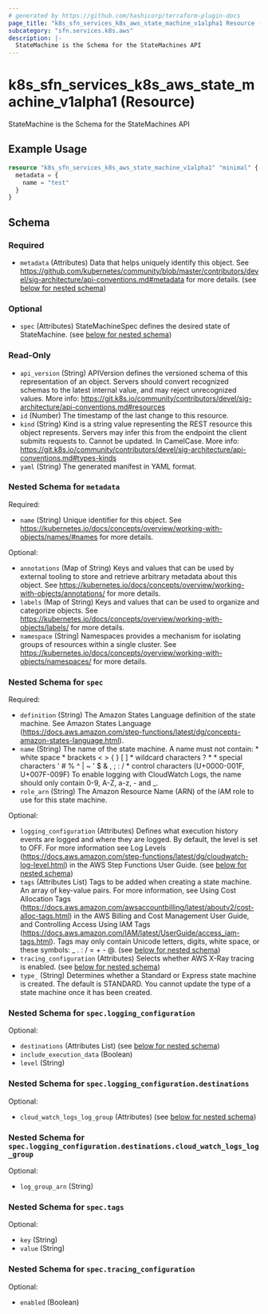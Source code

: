 ```yaml
---
# generated by https://github.com/hashicorp/terraform-plugin-docs
page_title: "k8s_sfn_services_k8s_aws_state_machine_v1alpha1 Resource - terraform-provider-k8s"
subcategory: "sfn.services.k8s.aws"
description: |-
  StateMachine is the Schema for the StateMachines API
---
```


# k8s_sfn_services_k8s_aws_state_machine_v1alpha1 (Resource)

StateMachine is the Schema for the StateMachines API

## Example Usage

```terraform
resource "k8s_sfn_services_k8s_aws_state_machine_v1alpha1" "minimal" {
  metadata = {
    name = "test"
  }
}
```

<!-- schema generated by tfplugindocs -->
## Schema

### Required

- `metadata` (Attributes) Data that helps uniquely identify this object. See https://github.com/kubernetes/community/blob/master/contributors/devel/sig-architecture/api-conventions.md#metadata for more details. (see [below for nested schema](#nestedatt--metadata))

### Optional

- `spec` (Attributes) StateMachineSpec defines the desired state of StateMachine. (see [below for nested schema](#nestedatt--spec))

### Read-Only

- `api_version` (String) APIVersion defines the versioned schema of this representation of an object. Servers should convert recognized schemas to the latest internal value, and may reject unrecognized values. More info: https://git.k8s.io/community/contributors/devel/sig-architecture/api-conventions.md#resources
- `id` (Number) The timestamp of the last change to this resource.
- `kind` (String) Kind is a string value representing the REST resource this object represents. Servers may infer this from the endpoint the client submits requests to. Cannot be updated. In CamelCase. More info: https://git.k8s.io/community/contributors/devel/sig-architecture/api-conventions.md#types-kinds
- `yaml` (String) The generated manifest in YAML format.

<a id="nestedatt--metadata"></a>
### Nested Schema for `metadata`

Required:

- `name` (String) Unique identifier for this object. See https://kubernetes.io/docs/concepts/overview/working-with-objects/names/#names for more details.

Optional:

- `annotations` (Map of String) Keys and values that can be used by external tooling to store and retrieve arbitrary metadata about this object. See https://kubernetes.io/docs/concepts/overview/working-with-objects/annotations/ for more details.
- `labels` (Map of String) Keys and values that can be used to organize and categorize objects. See https://kubernetes.io/docs/concepts/overview/working-with-objects/labels/ for more details.
- `namespace` (String) Namespaces provides a mechanism for isolating groups of resources within a single cluster. See https://kubernetes.io/docs/concepts/overview/working-with-objects/namespaces/ for more details.


<a id="nestedatt--spec"></a>
### Nested Schema for `spec`

Required:

- `definition` (String) The Amazon States Language definition of the state machine. See Amazon States Language (https://docs.aws.amazon.com/step-functions/latest/dg/concepts-amazon-states-language.html).
- `name` (String) The name of the state machine.  A name must not contain:  * white space  * brackets < > { } [ ]  * wildcard characters ? *  * special characters ' # %  ^ | ~ ' $ & , ; : /  * control characters (U+0000-001F, U+007F-009F)  To enable logging with CloudWatch Logs, the name should only contain 0-9, A-Z, a-z, - and _.
- `role_arn` (String) The Amazon Resource Name (ARN) of the IAM role to use for this state machine.

Optional:

- `logging_configuration` (Attributes) Defines what execution history events are logged and where they are logged.  By default, the level is set to OFF. For more information see Log Levels (https://docs.aws.amazon.com/step-functions/latest/dg/cloudwatch-log-level.html) in the AWS Step Functions User Guide. (see [below for nested schema](#nestedatt--spec--logging_configuration))
- `tags` (Attributes List) Tags to be added when creating a state machine.  An array of key-value pairs. For more information, see Using Cost Allocation Tags (https://docs.aws.amazon.com/awsaccountbilling/latest/aboutv2/cost-alloc-tags.html) in the AWS Billing and Cost Management User Guide, and Controlling Access Using IAM Tags (https://docs.aws.amazon.com/IAM/latest/UserGuide/access_iam-tags.html).  Tags may only contain Unicode letters, digits, white space, or these symbols: _ . : / = + - @. (see [below for nested schema](#nestedatt--spec--tags))
- `tracing_configuration` (Attributes) Selects whether AWS X-Ray tracing is enabled. (see [below for nested schema](#nestedatt--spec--tracing_configuration))
- `type_` (String) Determines whether a Standard or Express state machine is created. The default is STANDARD. You cannot update the type of a state machine once it has been created.

<a id="nestedatt--spec--logging_configuration"></a>
### Nested Schema for `spec.logging_configuration`

Optional:

- `destinations` (Attributes List) (see [below for nested schema](#nestedatt--spec--logging_configuration--destinations))
- `include_execution_data` (Boolean)
- `level` (String)

<a id="nestedatt--spec--logging_configuration--destinations"></a>
### Nested Schema for `spec.logging_configuration.destinations`

Optional:

- `cloud_watch_logs_log_group` (Attributes) (see [below for nested schema](#nestedatt--spec--logging_configuration--destinations--cloud_watch_logs_log_group))

<a id="nestedatt--spec--logging_configuration--destinations--cloud_watch_logs_log_group"></a>
### Nested Schema for `spec.logging_configuration.destinations.cloud_watch_logs_log_group`

Optional:

- `log_group_arn` (String)




<a id="nestedatt--spec--tags"></a>
### Nested Schema for `spec.tags`

Optional:

- `key` (String)
- `value` (String)


<a id="nestedatt--spec--tracing_configuration"></a>
### Nested Schema for `spec.tracing_configuration`

Optional:

- `enabled` (Boolean)


